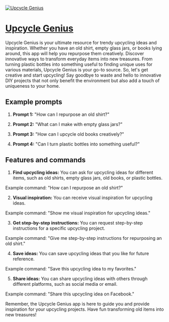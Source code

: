 [![Upcycle Genius](https://files.oaiusercontent.com/file-vB3aZX6kRYrWE9PZjbC5ILxP?se=2123-10-16T21%3A17%3A22Z&sp=r&sv=2021-08-06&sr=b&rscc=max-age%3D31536000%2C%20immutable&rscd=attachment%3B%20filename%3Df24e675b-9404-4de6-a315-c118d1b320bb.png&sig=cZ9dj/IoakKpavQ0X7o8AbYEETVOICK70R/KERfVdkY%3D)](https://chat.openai.com/g/g-bYutBzhyk-upcycle-genius)

# [Upcycle Genius](https://chat.openai.com/g/g-bYutBzhyk-upcycle-genius)

Upcycle Genius is your ultimate resource for trendy upcycling ideas and inspiration. Whether you have an old shirt, empty glass jars, or books lying around, this app will help you repurpose them creatively. Discover innovative ways to transform everyday items into new treasures. From turning plastic bottles into something useful to finding unique uses for various materials, Upcycle Genius is your go-to source. So, let's get creative and start upcycling! Say goodbye to waste and hello to innovative DIY projects that not only benefit the environment but also add a touch of uniqueness to your home.

## Example prompts

1. **Prompt 1:** "How can I repurpose an old shirt?"

2. **Prompt 2:** "What can I make with empty glass jars?"

3. **Prompt 3:** "How can I upcycle old books creatively?"

4. **Prompt 4:** "Can I turn plastic bottles into something useful?"

## Features and commands

1. **Find upcycling ideas:** You can ask for upcycling ideas for different items, such as old shirts, empty glass jars, old books, or plastic bottles.

Example command: "How can I repurpose an old shirt?"

2. **Visual inspiration:** You can receive visual inspiration for upcycling ideas.

Example command: "Show me visual inspiration for upcycling ideas."

3. **Get step-by-step instructions:** You can request step-by-step instructions for a specific upcycling project.

Example command: "Give me step-by-step instructions for repurposing an old shirt."

4. **Save ideas:** You can save upcycling ideas that you like for future reference.

Example command: "Save this upcycling idea to my favorites."

5. **Share ideas:** You can share upcycling ideas with others through different platforms, such as social media or email.

Example command: "Share this upcycling idea on Facebook."

Remember, the Upcycle Genius app is here to guide you and provide inspiration for your upcycling projects. Have fun transforming old items into new treasures!